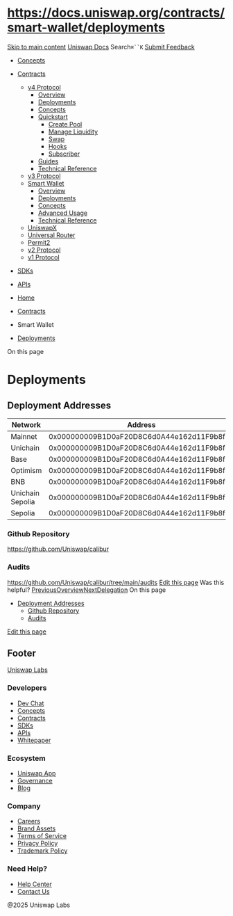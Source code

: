 # https://docs.uniswap.org/contracts/smart-wallet/deployments

[Skip to main content](https://docs.uniswap.org/contracts/smart-wallet/deployments#__docusaurus_skipToContent_fallback)
[Uniswap Docs](https://docs.uniswap.org/)
Search`⌘``K`
[Submit Feedback](https://docs.google.com/forms/d/e/1FAIpQLSdjSkZam8KiatL9XACRVxCHjDJjaPGbls77PCXDKFn4JwykXg/viewform)
  * [Concepts](https://docs.uniswap.org/concepts/overview)
  * [Contracts](https://docs.uniswap.org/contracts/v4/overview)
    * [v4 Protocol](https://docs.uniswap.org/contracts/smart-wallet/deployments)
      * [Overview](https://docs.uniswap.org/contracts/v4/overview)
      * [Deployments](https://docs.uniswap.org/contracts/v4/deployments)
      * [Concepts](https://docs.uniswap.org/contracts/smart-wallet/deployments)
      * [Quickstart](https://docs.uniswap.org/contracts/smart-wallet/deployments)
        * [Create Pool](https://docs.uniswap.org/contracts/v4/quickstart/create-pool)
        * [Manage Liquidity](https://docs.uniswap.org/contracts/smart-wallet/deployments)
        * [Swap](https://docs.uniswap.org/contracts/v4/quickstart/swap)
        * [Hooks](https://docs.uniswap.org/contracts/smart-wallet/deployments)
        * [Subscriber](https://docs.uniswap.org/contracts/v4/quickstart/subscriber)
      * [Guides](https://docs.uniswap.org/contracts/smart-wallet/deployments)
      * [Technical Reference](https://docs.uniswap.org/contracts/smart-wallet/deployments)
    * [v3 Protocol](https://docs.uniswap.org/contracts/smart-wallet/deployments)
    * [Smart Wallet](https://docs.uniswap.org/contracts/smart-wallet/deployments)
      * [Overview](https://docs.uniswap.org/contracts/smart-wallet/overview)
      * [Deployments](https://docs.uniswap.org/contracts/smart-wallet/deployments)
      * [Concepts](https://docs.uniswap.org/contracts/smart-wallet/deployments)
      * [Advanced Usage](https://docs.uniswap.org/contracts/smart-wallet/deployments)
      * [Technical Reference](https://docs.uniswap.org/contracts/smart-wallet/technical-reference)
    * [UniswapX](https://docs.uniswap.org/contracts/smart-wallet/deployments)
    * [Universal Router](https://docs.uniswap.org/contracts/smart-wallet/deployments)
    * [Permit2](https://docs.uniswap.org/contracts/smart-wallet/deployments)
    * [v2 Protocol](https://docs.uniswap.org/contracts/smart-wallet/deployments)
    * [v1 Protocol](https://docs.uniswap.org/contracts/smart-wallet/deployments)
  * [SDKs](https://docs.uniswap.org/sdk/v4/overview)
  * [APIs](https://docs.uniswap.org/api/subgraph/overview)


  * [Home](https://docs.uniswap.org/)
  * [Contracts](https://docs.uniswap.org/contracts/v4/overview)
  * Smart Wallet
  * [Deployments](https://docs.uniswap.org/contracts/smart-wallet/deployments)


On this page
# Deployments
## Deployment Addresses[​](https://docs.uniswap.org/contracts/smart-wallet/deployments#deployment-addresses "Direct link to Deployment Addresses")
Network| Address| Commit Hash| Version  
---|---|---|---  
Mainnet| 0x000000009B1D0aF20D8C6d0A44e162d11F9b8f00| 35d80918e120d177a49d3d90bcd4dd011caedd32| v1.0.0  
Unichain| 0x000000009B1D0aF20D8C6d0A44e162d11F9b8f00| 35d80918e120d177a49d3d90bcd4dd011caedd32| v1.0.0  
Base| 0x000000009B1D0aF20D8C6d0A44e162d11F9b8f00| 35d80918e120d177a49d3d90bcd4dd011caedd32| v1.0.0  
Optimism| 0x000000009B1D0aF20D8C6d0A44e162d11F9b8f00| 35d80918e120d177a49d3d90bcd4dd011caedd32| v1.0.0  
BNB| 0x000000009B1D0aF20D8C6d0A44e162d11F9b8f00| 35d80918e120d177a49d3d90bcd4dd011caedd32| v1.0.0  
Unichain Sepolia| 0x000000009B1D0aF20D8C6d0A44e162d11F9b8f00| 35d80918e120d177a49d3d90bcd4dd011caedd32| v1.0.0  
Sepolia| 0x000000009B1D0aF20D8C6d0A44e162d11F9b8f00| 35d80918e120d177a49d3d90bcd4dd011caedd32| v1.0.0  
### Github Repository[​](https://docs.uniswap.org/contracts/smart-wallet/deployments#github-repository "Direct link to Github Repository")
<https://github.com/Uniswap/calibur>
### Audits[​](https://docs.uniswap.org/contracts/smart-wallet/deployments#audits "Direct link to Audits")
<https://github.com/Uniswap/calibur/tree/main/audits>
[Edit this page](https://github.com/uniswap/uniswap-docs/tree/main/docs/contracts/smart-wallet/02-deployments.md)
Was this helpful?
[PreviousOverview](https://docs.uniswap.org/contracts/smart-wallet/overview)[NextDelegation](https://docs.uniswap.org/contracts/smart-wallet/concepts/delegation)
On this page
  * [Deployment Addresses](https://docs.uniswap.org/contracts/smart-wallet/deployments#deployment-addresses)
    * [Github Repository](https://docs.uniswap.org/contracts/smart-wallet/deployments#github-repository)
    * [Audits](https://docs.uniswap.org/contracts/smart-wallet/deployments#audits)


[Edit this page](https://github.com/uniswap/uniswap-docs/tree/main/docs/contracts/smart-wallet/02-deployments.md)
## Footer
[Uniswap Labs](https://docs.uniswap.org/)
### Developers
  * [Dev Chat](https://discord.com/invite/uniswap)
  * [Concepts](https://docs.uniswap.org/concepts/overview)
  * [Contracts](https://docs.uniswap.org/contracts/v4/overview)
  * [SDKs](https://docs.uniswap.org/sdk/v4/overview)
  * [APIs](https://docs.uniswap.org/api/subgraph/overview)
  * [Whitepaper](https://app.uniswap.org/whitepaper-v4.pdf)


### Ecosystem
  * [Uniswap App](https://app.uniswap.org/)
  * [Governance](https://www.uniswapfoundation.org/governance)
  * [Blog](https://blog.uniswap.org/)


### Company
  * [Careers](https://boards.greenhouse.io/uniswaplabs)
  * [Brand Assets](https://github.com/Uniswap/brand-assets/raw/main/Uniswap%20Brand%20Assets.zip)
  * [Terms of Service](https://support.uniswap.org/hc/en-us/articles/30935100859661-Uniswap-Labs-Terms-of-Service)
  * [Privacy Policy](https://support.uniswap.org/hc/en-us/articles/30934457771405-Uniswap-Labs-Privacy-Policy)
  * [Trademark Policy](https://support.uniswap.org/hc/en-us/articles/30934762216973-Uniswap-Labs-Trademark-Guidelines)


### Need Help?
  * [Help Center](https://support.uniswap.org/)
  * [Contact Us](https://support.uniswap.org/hc/en-us/requests/new)


@2025 Uniswap Labs
[](https://github.com/uniswap/uniswap-docs)[](https://twitter.com/Uniswap)[](https://discord.com/invite/uniswap)
